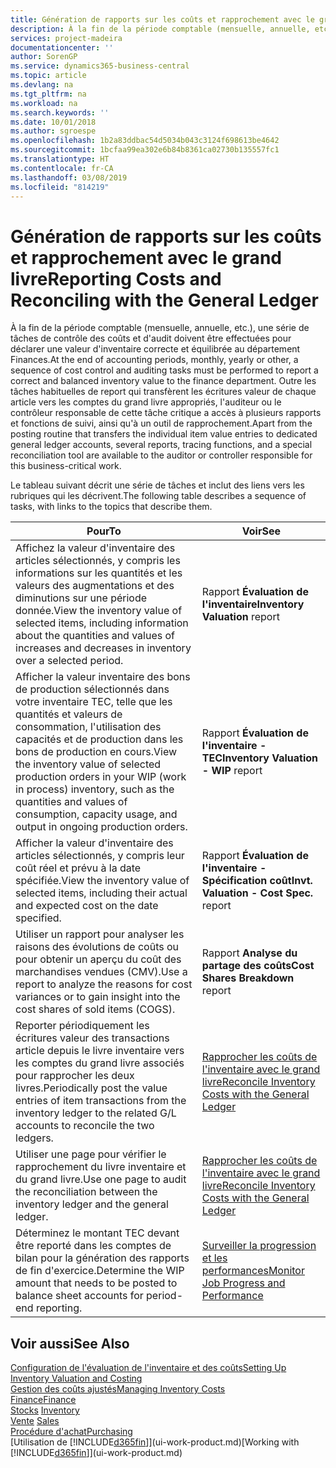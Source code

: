 ```yaml
---
title: Génération de rapports sur les coûts et rapprochement avec le grand livre | Microsoft Docs
description: À la fin de la période comptable (mensuelle, annuelle, etc.), une série de tâches de contrôle des coûts et d'audit doivent être effectuées pour déclarer une valeur d'inventaire correcte et équilibrée au département Finances. Outre les tâches habituelles de report qui transfèrent les écritures valeur de chaque article vers les comptes du grand livre appropriés, l'auditeur ou le contrôleur responsable de cette tâche critique a accès à plusieurs rapports et fonctions de suivi, ainsi qu'à un outil de rapprochement.
services: project-madeira
documentationcenter: ''
author: SorenGP
ms.service: dynamics365-business-central
ms.topic: article
ms.devlang: na
ms.tgt_pltfrm: na
ms.workload: na
ms.search.keywords: ''
ms.date: 10/01/2018
ms.author: sgroespe
ms.openlocfilehash: 1b2a83ddbac54d5034b043c3124f698613be4642
ms.sourcegitcommit: 1bcfaa99ea302e6b84b8361ca02730b135557fc1
ms.translationtype: HT
ms.contentlocale: fr-CA
ms.lasthandoff: 03/08/2019
ms.locfileid: "814219"
---
```

# <a name="reporting-costs-and-reconciling-with-the-general-ledger"></a><span data-ttu-id="dd2f2-104">Génération de rapports sur les coûts et rapprochement avec le grand livre</span><span class="sxs-lookup"><span data-stu-id="dd2f2-104">Reporting Costs and Reconciling with the General Ledger</span></span>
<span data-ttu-id="dd2f2-105">À la fin de la période comptable (mensuelle, annuelle, etc.), une série de tâches de contrôle des coûts et d'audit doivent être effectuées pour déclarer une valeur d'inventaire correcte et équilibrée au département Finances.</span><span class="sxs-lookup"><span data-stu-id="dd2f2-105">At the end of accounting periods, monthly, yearly or other, a sequence of cost control and auditing tasks must be performed to report a correct and balanced inventory value to the finance department.</span></span> <span data-ttu-id="dd2f2-106">Outre les tâches habituelles de report qui transfèrent les écritures valeur de chaque article vers les comptes du grand livre appropriés, l'auditeur ou le contrôleur responsable de cette tâche critique a accès à plusieurs rapports et fonctions de suivi, ainsi qu'à un outil de rapprochement.</span><span class="sxs-lookup"><span data-stu-id="dd2f2-106">Apart from the posting routine that transfers the individual item value entries to dedicated general ledger accounts, several reports, tracing functions, and a special reconciliation tool are available to the auditor or controller responsible for this business-critical work.</span></span>  

 <span data-ttu-id="dd2f2-107">Le tableau suivant décrit une série de tâches et inclut des liens vers les rubriques qui les décrivent.</span><span class="sxs-lookup"><span data-stu-id="dd2f2-107">The following table describes a sequence of tasks, with links to the topics that describe them.</span></span>   

|<span data-ttu-id="dd2f2-108">**Pour**</span><span class="sxs-lookup"><span data-stu-id="dd2f2-108">**To**</span></span>|<span data-ttu-id="dd2f2-109">**Voir**</span><span class="sxs-lookup"><span data-stu-id="dd2f2-109">**See**</span></span>|  
|------------|-------------|  
|<span data-ttu-id="dd2f2-110">Affichez la valeur d'inventaire des articles sélectionnés, y compris les informations sur les quantités et les valeurs des augmentations et des diminutions sur une période donnée.</span><span class="sxs-lookup"><span data-stu-id="dd2f2-110">View the inventory value of selected items, including information about the quantities and values of increases and decreases in inventory over a selected period.</span></span>|<span data-ttu-id="dd2f2-111">Rapport **Évaluation de l'inventaire**</span><span class="sxs-lookup"><span data-stu-id="dd2f2-111">**Inventory Valuation** report</span></span>|  
|<span data-ttu-id="dd2f2-112">Afficher la valeur inventaire des bons de production sélectionnés dans votre inventaire TEC, telle que les quantités et valeurs de consommation, l'utilisation des capacités et de production dans les bons de production en cours.</span><span class="sxs-lookup"><span data-stu-id="dd2f2-112">View the inventory value of selected production orders in your WIP (work in process) inventory, such as the quantities and values of consumption, capacity usage, and output in ongoing production orders.</span></span>|<span data-ttu-id="dd2f2-113">Rapport **Évaluation de l'inventaire - TEC**</span><span class="sxs-lookup"><span data-stu-id="dd2f2-113">**Inventory Valuation - WIP** report</span></span>|  
|<span data-ttu-id="dd2f2-114">Afficher la valeur d'inventaire des articles sélectionnés, y compris leur coût réel et prévu à la date spécifiée.</span><span class="sxs-lookup"><span data-stu-id="dd2f2-114">View the inventory value of selected items, including their actual and expected cost on the date specified.</span></span>|<span data-ttu-id="dd2f2-115">Rapport **Évaluation de l'inventaire - Spécification coût**</span><span class="sxs-lookup"><span data-stu-id="dd2f2-115">**Invt. Valuation - Cost Spec.** report</span></span>|  
|<span data-ttu-id="dd2f2-116">Utiliser un rapport pour analyser les raisons des évolutions de coûts ou pour obtenir un aperçu du coût des marchandises vendues (CMV).</span><span class="sxs-lookup"><span data-stu-id="dd2f2-116">Use a report to analyze the reasons for cost variances or to gain insight into the cost shares of sold items (COGS).</span></span>|<span data-ttu-id="dd2f2-117">Rapport **Analyse du partage des coûts**</span><span class="sxs-lookup"><span data-stu-id="dd2f2-117">**Cost Shares Breakdown** report</span></span>|  
|<span data-ttu-id="dd2f2-118">Reporter périodiquement les écritures valeur des transactions article depuis le livre inventaire vers les comptes du grand livre associés pour rapprocher les deux livres.</span><span class="sxs-lookup"><span data-stu-id="dd2f2-118">Periodically post the value entries of item transactions from the inventory ledger to the related G/L accounts to reconcile the two ledgers.</span></span>|[<span data-ttu-id="dd2f2-119">Rapprocher les coûts de l'inventaire avec le grand livre</span><span class="sxs-lookup"><span data-stu-id="dd2f2-119">Reconcile Inventory Costs with the General Ledger</span></span>](finance-how-to-post-inventory-costs-to-the-general-ledger.md)|  
|<span data-ttu-id="dd2f2-120">Utiliser une page pour vérifier le rapprochement du livre inventaire et du grand livre.</span><span class="sxs-lookup"><span data-stu-id="dd2f2-120">Use one page to audit the reconciliation between the inventory ledger and the general ledger.</span></span>|[<span data-ttu-id="dd2f2-121">Rapprocher les coûts de l'inventaire avec le grand livre</span><span class="sxs-lookup"><span data-stu-id="dd2f2-121">Reconcile Inventory Costs with the General Ledger</span></span>](finance-how-to-post-inventory-costs-to-the-general-ledger.md)|  
|<span data-ttu-id="dd2f2-122">Déterminez le montant TEC devant être reporté dans les comptes de bilan pour la génération des rapports de fin d'exercice.</span><span class="sxs-lookup"><span data-stu-id="dd2f2-122">Determine the WIP amount that needs to be posted to balance sheet accounts for period-end reporting.</span></span>|[<span data-ttu-id="dd2f2-123">Surveiller la progression et les performances</span><span class="sxs-lookup"><span data-stu-id="dd2f2-123">Monitor Job Progress and Performance</span></span>](projects-how-monitor-progress-performance.md)|

## <a name="see-also"></a><span data-ttu-id="dd2f2-124">Voir aussi</span><span class="sxs-lookup"><span data-stu-id="dd2f2-124">See Also</span></span>  
[<span data-ttu-id="dd2f2-125">Configuration de l'évaluation de l'inventaire et des coûts</span><span class="sxs-lookup"><span data-stu-id="dd2f2-125">Setting Up Inventory Valuation and Costing</span></span>](finance-set-up-inventory-valuation-and-costing.md)  
[<span data-ttu-id="dd2f2-126">Gestion des coûts ajustés</span><span class="sxs-lookup"><span data-stu-id="dd2f2-126">Managing Inventory Costs</span></span>](finance-manage-inventory-costs.md)  
[<span data-ttu-id="dd2f2-127">Finance</span><span class="sxs-lookup"><span data-stu-id="dd2f2-127">Finance</span></span>](finance.md)  
<span data-ttu-id="dd2f2-128">[Stocks](inventory-manage-inventory.md) </span><span class="sxs-lookup"><span data-stu-id="dd2f2-128">[Inventory](inventory-manage-inventory.md) </span></span>  
<span data-ttu-id="dd2f2-129">[Vente](sales-manage-sales.md) </span><span class="sxs-lookup"><span data-stu-id="dd2f2-129">[Sales](sales-manage-sales.md) </span></span>  
[<span data-ttu-id="dd2f2-130">Procédure d'achat</span><span class="sxs-lookup"><span data-stu-id="dd2f2-130">Purchasing</span></span>](purchasing-manage-purchasing.md)  
<span data-ttu-id="dd2f2-131">[Utilisation de [!INCLUDE[d365fin](includes/d365fin_md.md)]](ui-work-product.md)</span><span class="sxs-lookup"><span data-stu-id="dd2f2-131">[Working with [!INCLUDE[d365fin](includes/d365fin_md.md)]](ui-work-product.md)</span></span>
